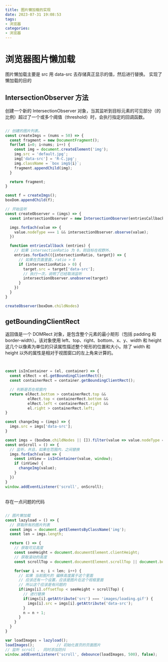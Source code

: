 ```yaml
---
title: 图片懒加载的实现
date: 2023-07-31 19:08:53
tags: 
- 浏览器
categories:
- 浏览器
---
```


# 浏览器图片懒加载

图片懒加载主要是 src 
用 data-src 去存储真正显示的值，然后进行替换。
实现了懒加载的目的


## IntersectionObserver 方法

创建一个新的 IntersectionObserver 对象，当其监听到目标元素的可见部分（的比例）超过了一个或多个阈值（threshold）时，会执行指定的回调函数。

```JavaScript

// 创建的图片列表。
const createImgs = (nums = 50) => {
  const fragment = new DocumentFragment();
  for(let i=0; i<nums; i++) {
    const img = document.createElement('img');
    img.src = 'default.jpg';
    img['data-src'] = 'R-C.jpg';
    img.className = `box img${i}`;
    fragment.appendChild(img);
  }

  return fragment;
}

const f = createImgs();
boxDom.appendChild(f);

// 开始监听
const createObserver = (imgs) => {
  const intersectionObserver = new IntersectionObserver(entriesCallback);

  imgs.forEach(value => {
    value.nodeType === 1 && intersectionObserver.observe(value);
  })

  function entriesCallback (entries) {
    // 如果 intersectionRatio 为 0，则目标在视野外，
    entries.forEach(({intersectionRatio, target}) => {
      // 如果在页面里面，ratio > 0 
      if (intersectionRatio > 0) {
        target.src = target['data-src'];
        // 执行一次，说明了已经取消监听
        intersectionObserver.unobserve(target)
      }
    })
  }
}

createObserver(boxDom.childNodes)

```


## getBoundingClientRect

返回值是一个 DOMRect 对象，是包含整个元素的最小矩形（包括 padding 和 border-width）。该对象使用 left、top、right、bottom、x、y、width 和 height 这几个以像素为单位的只读属性描述整个矩形的位置和大小。除了 width 和 height 以外的属性是相对于视图窗口的左上角来计算的。


```JavaScript


const isInContainer = (el, container) => {
  const elRect = el.getBoundingClientRect();
  const containerRect = container.getBoundingClientRect();

  // 判断是否在视窗内
  return elRect.bottom > containerRect.top &&
          elRect.top < containerRect.bottom &&
          elRect.left < containerRect.right &&
          el.right > containerRect.left;
}

const changeImg = (imgs) => {
  imgs.src = imgs['data-src'];
}

const imgs = (boxDom.childNodes || []).filter(value => value.nodeType === 3);
const onScroll = () => {
  // 监听，并且，如果在范围内，之间替换
  imgs.forEach(value => {
    const inView = isInContainer(value, window);
    if (inView) {
      changeImg(value);
    }
  })
}
window.addEventListener('scroll', onScroll);

```

## 

存在一点问题的代码

```JavaScript

// 图片懒加载
const lazyload = () => {
  // 获取所有的图片列表
  const imgs = document.getElementsByClassName('img');
  const len = imgs.length;

  return () => {
    // 获取可见高度
    const seeHeight = document.documentElement.clientHeight;
    // 获取滚动的高度
    const scrollTop = document.documentElement.scrollTop || document.body.scrollTop;

    for(var i = n; i < len; i++) {
      // 如果 当前图片的 偏移高度属于这个里面
      // 应该还有一个设置，应该是图片在这个视框里面
      // 所以这个应该是有问题的
      if(imgs[i].offsetTop < seeHeight + scrollTop) {
        // 进行替换
        if(imgs[i].getAttribute('src') === 'images/loading.gif') {
          imgs[i].src = imgs[i].getAttribute('data-src');
        }
        n = n + 1;
      }
    }
  }
}

var loadImages = lazyload();
loadImages();          // 初始化首页的页面图片
// 监听 scroll ， 同时添加防抖
window.addEventListener('scroll', debounce(loadImages, 500), false);

```